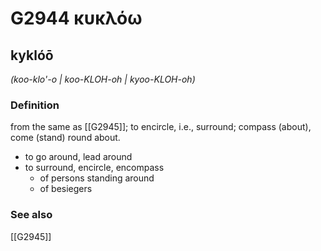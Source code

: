 # G2944 κυκλόω

## kyklóō

_(koo-klo'-o | koo-KLOH-oh | kyoo-KLOH-oh)_

### Definition

from the same as [[G2945]]; to encircle, i.e., surround; compass (about), come (stand) round about.

- to go around, lead around
- to surround, encircle, encompass
  - of persons standing around
  - of besiegers

### See also

[[G2945]]

